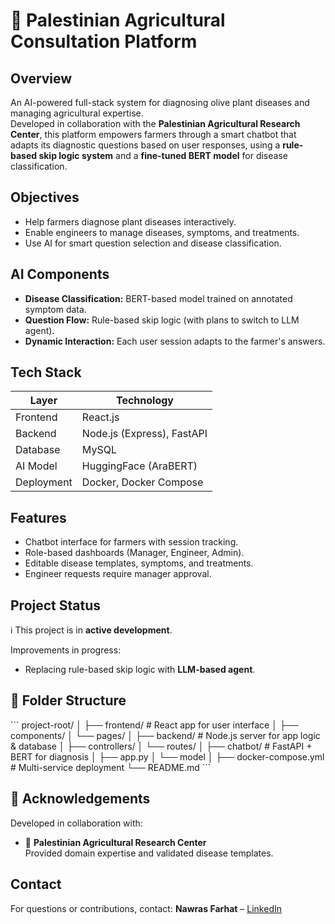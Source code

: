 # 🌿 Palestinian Agricultural Consultation Platform

##  Overview
An AI-powered full-stack system for diagnosing olive plant diseases and managing agricultural expertise.  
Developed in collaboration with the **Palestinian Agricultural Research Center**, this platform empowers farmers through a smart chatbot that adapts its diagnostic questions based on user responses, using a **rule-based skip logic system** and a **fine-tuned BERT model** for disease classification.



##  Objectives
- Help farmers diagnose plant diseases interactively.
- Enable engineers to manage diseases, symptoms, and treatments.
- Use AI for smart question selection and disease classification.

##  AI Components
- **Disease Classification:** BERT-based model trained on annotated symptom data.
- **Question Flow:** Rule-based skip logic (with plans to switch to LLM agent).
- **Dynamic Interaction:** Each user session adapts to the farmer's answers.

##  Tech Stack
| Layer       | Technology                     |
|-------------|--------------------------------|
| Frontend    | React.js                       |
| Backend     | Node.js (Express), FastAPI     |
| Database    | MySQL                          |
| AI Model    | HuggingFace (AraBERT)          |
| Deployment  | Docker, Docker Compose         |

##  Features
- Chatbot interface for farmers with session tracking.
- Role-based dashboards (Manager, Engineer, Admin).
- Editable disease templates, symptoms, and treatments.
- Engineer requests require manager approval.



## Project Status
ℹ️ This project is in **active development**.

Improvements in progress:
- Replacing rule-based skip logic with **LLM-based agent**.

## 📂 Folder Structure

\`\`\`
project-root/
│
├── frontend/               # React app for user interface
│   ├── components/
│   └── pages/
│
├── backend/                # Node.js server for app logic & database
│   ├── controllers/
│   └── routes/
│
├── chatbot/                # FastAPI + BERT for diagnosis
│   ├── app.py
│   └── model
│
├── docker-compose.yml      # Multi-service deployment
└── README.md
\`\`\`

## 🤝 Acknowledgements
Developed in collaboration with:
- 📍 **Palestinian Agricultural Research Center**  
  Provided domain expertise and validated disease templates.

##  Contact
For questions or contributions, contact:
**Nawras Farhat** – [LinkedIn](https://www.linkedin.com/in/nawrasfarhatt)
